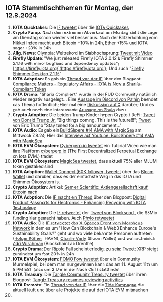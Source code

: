 ## IOTA Stammtischthemen für Montag, den 12.8.2024

1. **IOTA Quicktakes**: Die [IF tweetet](https://x.com/iota/status/1820384295657075149) über die [IOTA Quicktakes]()
2. **Crypto Pump**: Nach dem extremen Abverkauf am Montag sieht die Lage am Dienstag schon wieder viel besser aus. Nach der Blitzerhohlung vom Nikkei Index macht auch Bitcoin +10% in 24h, Ether +15% und IOTA sogar +23% in 24h
3. **Allg. News**: Olympia: Weltrekord im Stabhochsprung: [Tweet mit Video](https://x.com/AlexandraJonson/status/1820557990895694045)
4. **Firefly Update**: "We just released Firefly IOTA 2.0.12 & Firefly Shimmer 2.1.16 with minor bugfixes and dependency updates"; [https://firefly.iota.org/](https://firefly.iota.org/); Und auch "[Firefly Shimmer Desktop 2.1.16](https://github.com/iotaledger/firefly/releases/tag/desktop-shimmer-2.1.16)"
5. **IOTA Adoption**: Es gab ein [Thread von der IF](https://x.com/iota/status/1820776845010141404) über den Blogpost: [Compliance Matters - Regulatory Affairs - IOTA is Now a Shari’a-Compliant Token](https://blog.iota.org/sharia-compliance-iota/)
6. **IOTA Drama**: "Sharia Complient" wurde in der FUD Community natürlich wieder negativ ausgelegt... Eine [Aussage im Discord von Pathin](https://x.com/Vrom14286662/status/1821047292255670646) beendet das Thema hoffentlich; Hier mal eine [Diskussion auf X](https://x.com/Irenicus851/status/1820917700316553477) darüber; Und es gab auch noch eine interessante [Aussage on Phylo](https://x.com/GeckoFlyingHigh/status/1821384133102502068) dazu
7. **Crypto Adoption**: Die beiden Trump Kinder hypen Crypto / DeFi: [Tweet von Donald Trump Jr.](https://x.com/DonaldJTrumpJr/status/1820916519682912533) "Big things coming. This is the future!!!"; [Tweet von Eric Trump](https://x.com/EricTrump/status/1820906993802211751) "Stay tuned for a big announcement…"
8. **IOTA Audio**: Es gab ein [BuildShpere #14 AMA with MagicSea](https://x.com/MagicSeaDEX/status/1820887321023279446) am Mittwoch 7.8.24; Hier das [Interview auf Youtube: BuildShpere #14 AMA with MagicSea](https://www.youtube.com/watch?v=seGi9uEGTk4)
9. **IOTA EVM Ökosystem**: [Cyberperp.io tweetet](https://x.com/cyberperp/status/1821099201264021920) ein Tutorial Video wie man ihre Plattform [cyberperp.io](https://cyberperp.io/) (The First Decentralized Perpetual Exchange on Iota EVM.) tradet
10. **IOTA EVM Ökosystem**: [MagicSea tweetet](https://x.com/MagicSeaDEX/status/1821109122193928292), dass aktuell 75% aller MLUM token gestaked sind
11. **IOTA Adoption**: [Wallet Connect (60K follower) tweetet](https://x.com/WalletConnect/status/1820951447787417882) über das [Bloom Wallet](https://x.com/bloomwalletio) und darüber, dass es der einfachste Weg in das IOTA und Shimmer Ökosystem ist
12. **Crypto Adoption**: Artikel: [Semler Scientific: Aktiengesellschaft kauft Bitcoin nach](https://www.blocktrainer.de/blog/semler-scientific-aktiengesellschaft-kauft-bitcoin-nach)
13. **IOTA Adoption**: Die [IF macht ein Thread](https://x.com/iota/status/1821169462474657871) über den Blogpost: [Digital Product Passports for Electronics - Enhancing Recycling with IOTA Technology](https://blog.iota.org/dpp-for-electronics-iota/)
14. **Crypto Adoption**: Die [IF retweetet](https://x.com/iota/status/1821178653155242079) den [Tweet von Blockscout](https://x.com/blockscoutcom/status/1821172993831383262), die $3Mio funding klar gemacht haben. Auch [Phylo retweetet](https://x.com/PhyloIota/status/1821176452043481504)
15. **IOTA Audio**: Die [IF retweetet](https://x.com/iota/status/1821427650801418483) das [X-Spaces Event vom Morpheus Network](https://x.com/MNWSupplyChain/status/1821243034446786563) in dem es um "How Can Blockchain & Web3 Enhance Europe's Sustainability Goals?" geht und wo viele bekannte Personen auftreten ([Holger Köther](https://x.com/HolgerKoether) (HAVN), [Charlie Varly](https://x.com/c_varley) (Bloom Wallet) und wahrscheinich [Adri Wischman](https://www.linkedin.com/in/adri-wischmann/?originalSubdomain=nl) (BlockchainLab Drenthe)
16. **Crypto Drama**: Der Ripple Fall scheint erledigt zu sein: [Tweet](https://x.com/FurkanCCTV/status/1821283567474798687); XRP steigt zumindest um fast 20% in 24h
17. **IOTA EVM Ökosystem**: [FOMO Fow tweetet](https://x.com/FOMO_Fox/status/1821222319341154622) über ein Community Murmelspiel, bei dem man nur gewinnen kann das am 11. August 11th um 8 PM EST (also um 2 Uhr in der Nach CET) stattfindet
18. **IOTA Treasury**: Die [Tangle Community Treasury tweetet](https://x.com/TangleTreasury/status/1821458794012151952) über ihren Blogpost: [Tangle Treasury resumes reviewing activities](https://medium.com/@tangletreasury_87751/tangle-treasury-resumes-reviewing-activities-bfc0f8c6e0f3)
19. **IOTA Promote**: Ein [Thread von der IF](https://x.com/iota/status/1821486512669651385) über die [Tide Kampagne](https://www.tideprotocol.xyz/users/campaign/66f3f523-de45-4e71-a2b5-d3b77f30c237) die aktuell läuft und über alle Projekte die auf der IOTA EVM mitmachen
20. 

